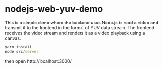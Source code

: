 # nodejs-web-yuv-demo
This is a simple demo where the backend uses Node.js to read a video and transmit it to the frontend in the format of YUV data stream. The frontend receives the video stream and renders it as a video playback using a canvas.

```cmd
yarn install
node src/server
```
then open http://localhost:3000/